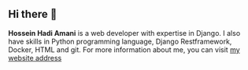 ## Hi there 👋

<p><b>Hossein Hadi Amani</b> is a web developer with expertise in Django. I also have skills in Python programming language, Django Restframework, Docker, HTML and git. For more information about me, you can visit <a href="https://ho3ein770227.ir">my website address</a></p>
